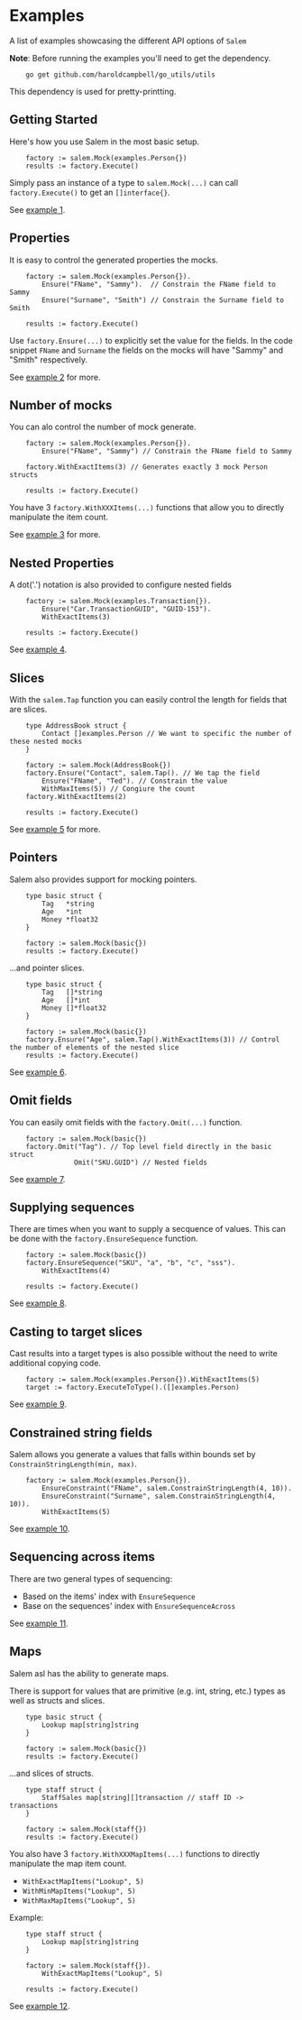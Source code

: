 # Examples

A list of examples showcasing the different API options of `Salem`

**Note**: Before running the examples you'll need to get the dependency.

```
	go get github.com/haroldcampbell/go_utils/utils
```

This dependency is used for pretty-printting.

## Getting Started

Here's how you use Salem in the most basic setup.

```
	factory := salem.Mock(examples.Person{})
	results := factory.Execute()
```

Simply pass an instance of a type to `salem.Mock(...)` can call `factory.Execute()` to get an `[]interface{}`.

See [example 1](./ex-1/main.go).

## Properties

It is easy to control the generated properties the mocks.

```
    factory := salem.Mock(examples.Person{}).
		Ensure("FName", "Sammy").  // Constrain the FName field to Sammy
		Ensure("Surname", "Smith") // Constrain the Surname field to Smith

	results := factory.Execute()
```

Use `factory.Ensure(...)` to explicitly set the value for the fields.
In the code snippet `FName` and `Surname` the fields on the mocks will have "Sammy" and "Smith" respectively.

See [example 2](./ex-2/main.go) for more.

## Number of mocks

You can alo control the number of mock generate.

```
	factory := salem.Mock(examples.Person{}).
		Ensure("FName", "Sammy") // Constrain the FName field to Sammy

	factory.WithExactItems(3) // Generates exactly 3 mock Person structs

	results := factory.Execute()
```

You have 3 `factory.WithXXXItems(...)` functions that allow you to directly manipulate the item count.

See [example 3](./ex-3/main.go) for more.

## Nested Properties

A dot('.') notation is also provided to configure nested fields

```
    factory := salem.Mock(examples.Transaction{}).
		Ensure("Car.TransactionGUID", "GUID-153").
		WithExactItems(3)

	results := factory.Execute()
```

See [example 4](./ex-4/main.go).

## Slices

With the `salem.Tap` function you can easily control the length for fields that are slices.

```
    type AddressBook struct {
	    Contact []examples.Person // We want to specific the number of these nested mocks
    }
```

```
    factory := salem.Mock(AddressBook{})
	factory.Ensure("Contact", salem.Tap(). // We tap the field
		Ensure("FName", "Ted"). // Constrain the value
		WithMaxItems(5)) // Congiure the count
	factory.WithExactItems(2)

	results := factory.Execute()
```

See [example 5](./ex-5/main.go) for more.

## Pointers

Salem also provides support for mocking pointers.

```
    type basic struct {
		Tag   *string
		Age   *int
		Money *float32
	}

	factory := salem.Mock(basic{})
	results := factory.Execute()
```

...and pointer slices.

```
    type basic struct {
		Tag   []*string
		Age   []*int
		Money []*float32
	}

	factory := salem.Mock(basic{})
	factory.Ensure("Age", salem.Tap().WithExactItems(3)) // Control the number of elements of the nested slice
	results := factory.Execute()
```

See [example 6](./ex-6/main.go).

## Omit fields

You can easily omit fields with the `factory.Omit(...)` function.

```
    factory := salem.Mock(basic{})
	factory.Omit("Tag"). // Top level field directly in the basic struct
				Omit("SKU.GUID") // Nested fields
```

See [example 7](./ex-7/main.go).

## Supplying sequences

There are times when you want to supply a secquence of values. This can be done with the `factory.EnsureSequence` function.

```
	factory := salem.Mock(basic{})
	factory.EnsureSequence("SKU", "a", "b", "c", "sss").
		WithExactItems(4)

	results := factory.Execute()
```

See [example 8](./ex-8/main.go).

## Casting to target slices

Cast results into a target types is also possible without the need to write additional copying code.

```
	factory := salem.Mock(examples.Person{}).WithExactItems(5)
	target := factory.ExecuteToType().([]examples.Person)
```

See [example 9](./ex-9/main.go).

## Constrained string fields

Salem allows you generate a values that falls within bounds set by `ConstrainStringLength(min, max)`.

```
	factory := salem.Mock(examples.Person{}).
		EnsureConstraint("FName", salem.ConstrainStringLength(4, 10)).
		EnsureConstraint("Surname", salem.ConstrainStringLength(4, 10)).
		WithExactItems(5)
```

See [example 10](./ex-10/main.go).

## Sequencing across items

There are two general types of sequencing:

-   Based on the items' index with `EnsureSequence`
-   Base on the sequences' index with `EnsureSequenceAcross`

See [example 11](./ex-11/main.go).

## Maps

Salem asl has the ability to generate maps.

There is support for values that are primitive (e.g. int, string, etc.) types as well as structs and slices.

```
	type basic struct {
		Lookup map[string]string
	}

	factory := salem.Mock(basic{})
	results := factory.Execute()
```

...and slices of structs.

```
	type staff struct {
		StaffSales map[string][]transaction // staff ID -> transactions
	}

	factory := salem.Mock(staff{})
	results := factory.Execute()
```

You also have 3 `factory.WithXXXMapItems(...)` functions to directly manipulate the map item count.

-   `WithExactMapItems("Lookup", 5)`
-   `WithMinMapItems("Lookup", 5)`
-   `WithMaxMapItems("Lookup", 5)`

Example:

```
	type staff struct {
		Lookup map[string]string
	}

	factory := salem.Mock(staff{}).
		WithExactMapItems("Lookup", 5)

	results := factory.Execute()

```

See [example 12](./ex-12/main.go).
